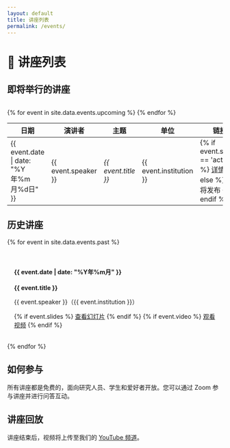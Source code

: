 ```yaml
---
layout: default
title: 讲座列表
permalink: /events/
---
```


# 🎤 讲座列表

## 即将举行的讲座

<div class="card" style="margin-top: 2rem;">
    <table>
        <thead>
            <tr>
                <th>日期</th>
                <th>演讲者</th>
                <th>主题</th>
                <th>单位</th>
                <th>链接</th>
            </tr>
        </thead>
        <tbody>
            {% for event in site.data.events.upcoming %}
            <tr>
                <td>{{ event.date | date: "%Y年%m月%d日" }}</td>
                <td>{{ event.speaker }}</td>
                <td><em>{{ event.title }}</em></td>
                <td>{{ event.institution }}</td>
                <td>
                    {% if event.status == 'active' %}
                    <a href="{{ site.baseurl }}/events/{{ event.permalink }}/" class="button">详情</a>
                    {% else %}
                    <span class="button" style="background-color: var(--text-light);">即将发布</span>
                    {% endif %}
                </td>
            </tr>
            {% endfor %}
        </tbody>
    </table>
</div>

## 历史讲座

<div class="card">
    <div style="display: grid; grid-template-columns: repeat(auto-fit, minmax(300px, 1fr)); gap: 1rem;">
        {% for event in site.data.events.past %}
        <div style="background: var(--background-light); padding: 1rem; border-radius: var(--border-radius);">
            <h4>{{ event.date | date: "%Y年%m月" }}</h4>
            <p><strong>{{ event.title }}</strong></p>
            <p>{{ event.speaker }}（{{ event.institution }}）</p>
            {% if event.slides %}
            <a href="{{ event.slides }}" class="button">查看幻灯片</a>
            {% endif %}
            {% if event.video %}
            <a href="{{ event.video }}" class="button">观看视频</a>
            {% endif %}
        </div>
        {% endfor %}
    </div>
</div>

## 如何参与

所有讲座都是免费的，面向研究人员、学生和爱好者开放。您可以通过 Zoom 参与讲座并进行问答互动。

## 讲座回放

讲座结束后，视频将上传至我们的 [YouTube 频道](#)。 